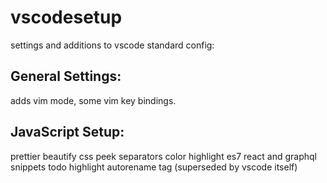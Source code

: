 # vscodesetup

settings and additions to vscode standard config:

## General Settings:

adds vim mode,
some vim key bindings.

## JavaScript Setup:

prettier
beautify
css peek
separators
color highlight
es7 react and graphql snippets
todo highlight
autorename tag (superseded by vscode itself)
